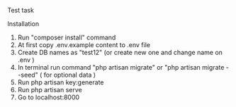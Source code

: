Test task

Installation

1. Run "composer install" command
2. At first copy .env.example content to .env file
3. Create DB names as "test12" (or create new one and change name on .env )
4. In terminal run command "php artisan migrate" or "php artisan migrate --seed" ( for optional data )
5. Run php artisan key:generate
6. Run php artisan serve
7. Go to localhost:8000

